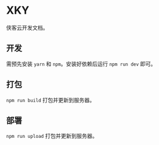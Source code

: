 # XKY

侠客云开发文档。

## 开发

需预先安装 `yarn` 和 `npm`。安装好依赖后运行 `npm run dev`  即可。

## 打包

`npm run build` 打包并更新到服务器。


## 部署

`npm run upload` 打包并更新到服务器。

